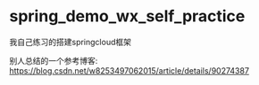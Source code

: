# spring_demo_wx_self_practice
我自己练习的搭建springcloud框架

别人总结的一个参考博客:
https://blog.csdn.net/w8253497062015/article/details/90274387


